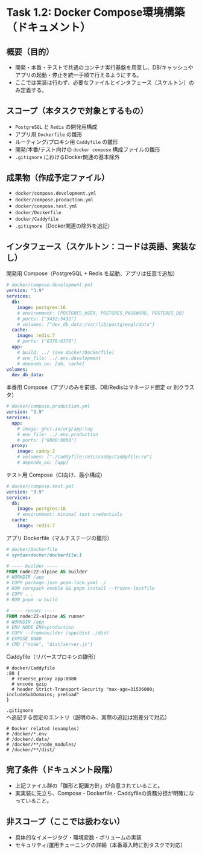 # Task 1.2: Docker Compose環境構築（ドキュメント）

## 概要（目的）
- 開発・本番・テストで共通のコンテナ実行基盤を用意し、DB/キャッシュやアプリの起動・停止を統一手順で行えるようにする。
- ここでは実装は行わず、必要なファイルとインタフェース（スケルトン）のみ定義する。

## スコープ（本タスクで対象とするもの）
- `PostgreSQL` と `Redis` の開発用構成
- アプリ用 `Dockerfile` の雛形
- ルーティング/プロキシ用 `Caddyfile` の雛形
- 開発/本番/テスト向けの `docker compose` 構成ファイルの雛形
- `.gitignore` におけるDocker関連の基本除外

## 成果物（作成予定ファイル）
- `docker/compose.development.yml`
- `docker/compose.production.yml`
- `docker/compose.test.yml`
- `docker/Dockerfile`
- `docker/Caddyfile`
- `.gitignore`（Docker関連の除外を追記）

## インタフェース（スケルトン：コードは英語、実装なし）

開発用 Compose（PostgreSQL + Redis を起動、アプリは任意で追加）

```yaml
# docker/compose.development.yml
version: "3.9"
services:
  db:
    image: postgres:16
    # environment: [POSTGRES_USER, POSTGRES_PASSWORD, POSTGRES_DB]
    # ports: ["5432:5432"]
    # volumes: ["dev_db_data:/var/lib/postgresql/data"]
  cache:
    image: redis:7
    # ports: ["6379:6379"]
  app:
    # build: ../ (see docker/Dockerfile)
    # env_file: ../.env.development
    # depends_on: [db, cache]
volumes:
  dev_db_data:
```

本番用 Compose（アプリのみを前提、DB/Redisはマネージド想定 or 別クラスタ）

```yaml
# docker/compose.production.yml
version: "3.9"
services:
  app:
    # image: ghcr.io/org/app:tag
    # env_file: ../.env.production
    # ports: ["8080:8080"]
  proxy:
    image: caddy:2
    # volumes: ["./Caddyfile:/etc/caddy/Caddyfile:ro"]
    # depends_on: [app]
```

テスト用 Compose（CI向け、最小構成）

```yaml
# docker/compose.test.yml
version: "3.9"
services:
  db:
    image: postgres:16
    # environment: minimal test credentials
  cache:
    image: redis:7
```

アプリ Dockerfile（マルチステージの雛形）

```dockerfile
# docker/Dockerfile
# syntax=docker/dockerfile:1

# ---- builder ----
FROM node:22-alpine AS builder
# WORKDIR /app
# COPY package.json pnpm-lock.yaml ./
# RUN corepack enable && pnpm install --frozen-lockfile
# COPY . .
# RUN pnpm -w build

# ---- runner ----
FROM node:22-alpine AS runner
# WORKDIR /app
# ENV NODE_ENV=production
# COPY --from=builder /app/dist ./dist
# EXPOSE 8080
# CMD ["node", "dist/server.js"]
```

Caddyfile（リバースプロキシの雛形）

```caddyfile
# docker/Caddyfile
:80 {
  # reverse_proxy app:8080
  # encode gzip
  # header Strict-Transport-Security "max-age=31536000; includeSubDomains; preload"
}
```

`.gitignore` へ追記する想定のエントリ（説明のみ、実際の追記は別差分で対応）

```gitignore
# Docker related (examples)
# /docker/*.env
# /docker/.data/
# /docker/**/node_modules/
# /docker/**/dist/
```

## 完了条件（ドキュメント段階）
- 上記ファイル群の「雛形と配置方針」が合意されていること。
- 実実装に先立ち、Compose・Dockerfile・Caddyfileの責務分担が明確になっていること。

## 非スコープ（ここでは扱わない）
- 具体的なイメージタグ・環境変数・ボリュームの実装
- セキュリティ/運用チューニングの詳細（本番導入時に別タスクで対応）
